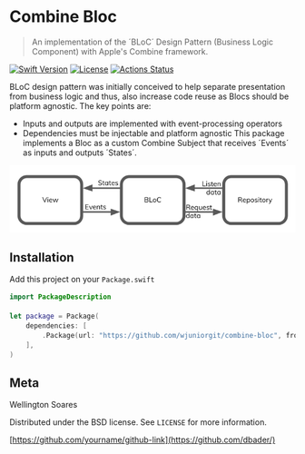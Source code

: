 # Combine Bloc
> An implementation of the ´BLoC´ Design Pattern (Business Logic Component) with Apple's Combine framework.

[![Swift Version][swift-image]][swift-url]
[![License][license-image]][license-url]
[![Actions Status](https://github.com/wjuniorgit/combine-bloc/workflows/Swift/badge.svg)](https://github.com/wjuniorgit/combine-bloc/actions)

BLoC design pattern was initially conceived to help separate presentation from business logic and thus, also increase code reuse as Blocs should be platform agnostic. 
The key points are:
* Inputs and outputs are implemented with event-processing operators
* Dependencies must be injectable and platform agnostic
This package implements a Bloc as a custom Combine Subject that receives ´Events´ as inputs and outputs ´States´. 

![](bloc.png)

## Installation

Add this project on your `Package.swift`

```swift
import PackageDescription

let package = Package(
    dependencies: [
        .Package(url: "https://github.com/wjuniorgit/combine-bloc", from: "0.1.0"),
    ],
)
```

## Meta

Wellington Soares

Distributed under the BSD license. See ``LICENSE`` for more information.

[https://github.com/yourname/github-link](https://github.com/dbader/)

[swift-image]:https://img.shields.io/badge/swift-5.2-orange.svg
[swift-url]: https://swift.org/
[license-image]: https://img.shields.io/badge/License-BSD-blue.svg
[license-url]: LICENSE
